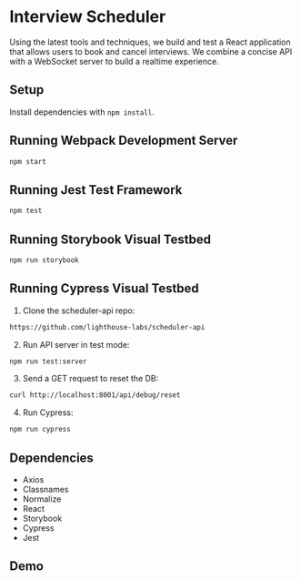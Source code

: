 # Interview Scheduler

Using the latest tools and techniques, we build and test a React application that allows users to book and cancel interviews. We combine a concise API with a WebSocket server to build a realtime experience. 

## Setup

Install dependencies with `npm install`.

## Running Webpack Development Server

```sh
npm start
```

## Running Jest Test Framework

```sh
npm test
```

## Running Storybook Visual Testbed

```sh
npm run storybook
```

## Running Cypress Visual Testbed

1. Clone the scheduler-api repo: 

```sh
https://github.com/lighthouse-labs/scheduler-api
```

2. Run API server in test mode:

```sh
npm run test:server
```

3. Send a GET request to reset the DB:

```sh
curl http://localhost:8001/api/debug/reset
```

4. Run Cypress:

```sh
npm run cypress
```

## Dependencies

* Axios
* Classnames
* Normalize
* React
* Storybook
* Cypress
* Jest

## Demo

